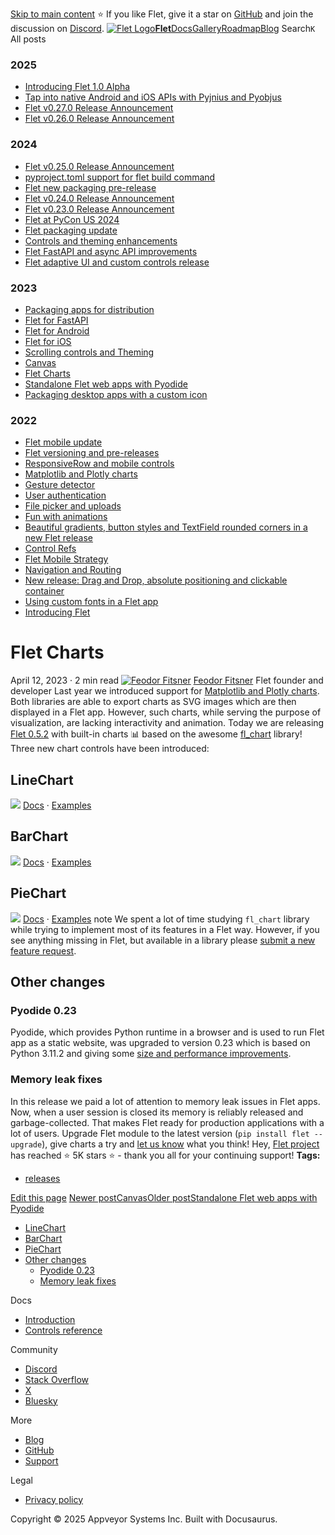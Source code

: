 [Skip to main content](https://flet.dev/blog/flet-charts/#__docusaurus_skipToContent_fallback)
⭐️ If you like Flet, give it a star on [GitHub](https://github.com/flet-dev/flet) and join the discussion on [Discord](https://discord.gg/dzWXP8SHG8).
[![Flet Logo](https://flet.dev/img/logo.svg)**Flet**](https://flet.dev/)[Docs](https://flet.dev/docs/)[Gallery](https://flet.dev/gallery)[Roadmap](https://flet.dev/roadmap)[Blog](https://flet.dev/blog)
[](https://github.com/flet-dev/flet)
Search`K`
All posts
### 2025
  * [Introducing Flet 1.0 Alpha](https://flet.dev/blog/introducing-flet-1-0-alpha)
  * [Tap into native Android and iOS APIs with Pyjnius and Pyobjus](https://flet.dev/blog/tap-into-native-android-and-ios-apis-with-Pyjnius-and-pyobjus)
  * [Flet v0.27.0 Release Announcement](https://flet.dev/blog/flet-v-0-27-release-announcement)
  * [Flet v0.26.0 Release Announcement](https://flet.dev/blog/flet-v-0-26-release-announcement)


### 2024
  * [Flet v0.25.0 Release Announcement](https://flet.dev/blog/flet-v-0-25-release-announcement)
  * [pyproject.toml support for flet build command](https://flet.dev/blog/pyproject-toml-support-for-flet-build-command)
  * [Flet new packaging pre-release](https://flet.dev/blog/flet-new-packaging-pre-release)
  * [Flet v0.24.0 Release Announcement](https://flet.dev/blog/flet-v-0-24-release-announcement)
  * [Flet v0.23.0 Release Announcement](https://flet.dev/blog/flet-v-0-23-release-announcement)
  * [Flet at PyCon US 2024](https://flet.dev/blog/flet-at-pycon-us-2024)
  * [Flet packaging update](https://flet.dev/blog/flet-packaging-update)
  * [Controls and theming enhancements](https://flet.dev/blog/controls-and-theming-enhancements)
  * [Flet FastAPI and async API improvements](https://flet.dev/blog/flet-fastapi-and-async-api-improvements)
  * [Flet adaptive UI and custom controls release](https://flet.dev/blog/flet-adaptive-and-custom-controls)


### 2023
  * [Packaging apps for distribution](https://flet.dev/blog/packaging-apps-for-distribution)
  * [Flet for FastAPI](https://flet.dev/blog/flet-for-fastapi)
  * [Flet for Android](https://flet.dev/blog/flet-for-android)
  * [Flet for iOS](https://flet.dev/blog/flet-for-ios)
  * [Scrolling controls and Theming](https://flet.dev/blog/scrolling-controls-and-theming)
  * [Canvas](https://flet.dev/blog/canvas)
  * [Flet Charts](https://flet.dev/blog/flet-charts)
  * [Standalone Flet web apps with Pyodide](https://flet.dev/blog/standalone-flet-web-apps-with-pyodide)
  * [Packaging desktop apps with a custom icon](https://flet.dev/blog/packaging-desktop-apps-with-custom-icon)


### 2022
  * [Flet mobile update](https://flet.dev/blog/flet-mobile-update)
  * [Flet versioning and pre-releases](https://flet.dev/blog/flet-versioning-and-pre-releases)
  * [ResponsiveRow and mobile controls](https://flet.dev/blog/responsive-row-and-mobile-controls)
  * [Matplotlib and Plotly charts](https://flet.dev/blog/matplotlib-and-plotly-charts)
  * [Gesture detector](https://flet.dev/blog/gesture-detector)
  * [User authentication](https://flet.dev/blog/user-authentication)
  * [File picker and uploads](https://flet.dev/blog/file-picker-and-uploads)
  * [Fun with animations](https://flet.dev/blog/fun-with-animations)
  * [Beautiful gradients, button styles and TextField rounded corners in a new Flet release](https://flet.dev/blog/gradients-button-textfield-styles)
  * [Control Refs](https://flet.dev/blog/control-refs)
  * [Flet Mobile Strategy](https://flet.dev/blog/flet-mobile-strategy)
  * [Navigation and Routing](https://flet.dev/blog/navigation-and-routing)
  * [New release: Drag and Drop, absolute positioning and clickable container](https://flet.dev/blog/drag-and-drop-release)
  * [Using custom fonts in a Flet app](https://flet.dev/blog/using-custom-fonts-in-flet-app)
  * [Introducing Flet](https://flet.dev/blog/introducing-flet)


# Flet Charts
April 12, 2023 · 2 min read
[![Feodor Fitsner](https://avatars0.githubusercontent.com/u/5041459?s=400&v=4)](ttps://github.com/FeodorFitsner)
[Feodor Fitsner](ttps://github.com/FeodorFitsner)
Flet founder and developer
[](https://github.com/FeodorFitsner "GitHub")[](https://x.com/fletdev "X")
Last year we introduced support for [Matplotlib and Plotly charts](https://flet.dev/blog/matplotlib-and-plotly-charts). Both libraries are able to export charts as SVG images which are then displayed in a Flet app. However, such charts, while serving the purpose of visualization, are lacking interactivity and animation.
Today we are releasing [Flet 0.5.2](https://pypi.org/project/flet/) with built-in charts 📊 based on the awesome [fl_chart](https://pub.dev/packages/fl_chart) library!
Three new chart controls have been introduced:
## LineChart[​](https://flet.dev/blog/flet-charts/#linechart "Direct link to LineChart")
![](https://flet.dev/img/docs/controls/charts/linechart-sample-1.gif)
[Docs](https://flet.dev/docs/controls/linechart) · [Examples](https://github.com/flet-dev/examples/tree/main/python/controls/charts)
## BarChart[​](https://flet.dev/blog/flet-charts/#barchart "Direct link to BarChart")
![](https://flet.dev/img/docs/controls/charts/barchart-sample-2.gif)
[Docs](https://flet.dev/docs/controls/barchart) · [Examples](https://github.com/flet-dev/examples/tree/main/python/controls/charts)
## PieChart[​](https://flet.dev/blog/flet-charts/#piechart "Direct link to PieChart")
![](https://flet.dev/img/docs/controls/charts/piechart-sample-2.gif)
[Docs](https://flet.dev/docs/controls/piechart) · [Examples](https://github.com/flet-dev/examples/tree/main/python/controls/charts)
note
We spent a lot of time studying `fl_chart` library while trying to implement most of its features in a Flet way. However, if you see anything missing in Flet, but available in a library please [submit a new feature request](https://github.com/flet-dev/flet/issues).
## Other changes[​](https://flet.dev/blog/flet-charts/#other-changes "Direct link to Other changes")
### Pyodide 0.23[​](https://flet.dev/blog/flet-charts/#pyodide-023 "Direct link to Pyodide 0.23")
Pyodide, which provides Python runtime in a browser and is used to run Flet app as a static website, was upgraded to version 0.23 which is based on Python 3.11.2 and giving some [size and performance improvements](https://blog.pyodide.org/posts/0.23-release/).
### Memory leak fixes[​](https://flet.dev/blog/flet-charts/#memory-leak-fixes "Direct link to Memory leak fixes")
In this release we paid a lot of attention to memory leak issues in Flet apps. Now, when a user session is closed its memory is reliably released and garbage-collected. That makes Flet ready for production applications with a lot of users.
Upgrade Flet module to the latest version (`pip install flet --upgrade`), give charts a try and [let us know](https://discord.gg/dzWXP8SHG8) what you think!
Hey, [Flet project](https://github.com/flet-dev/flet) has reached ⭐️ 5K stars ⭐️ - thank you all for your continuing support!
**Tags:**
  * [releases](https://flet.dev/blog/tags/releases)


[Edit this page](https://github.com/flet-dev/website/edit/main/blog/2023-04-12-flet-charts.md)
[Newer postCanvas](https://flet.dev/blog/canvas)[Older postStandalone Flet web apps with Pyodide](https://flet.dev/blog/standalone-flet-web-apps-with-pyodide)
  * [LineChart](https://flet.dev/blog/flet-charts/#linechart)
  * [BarChart](https://flet.dev/blog/flet-charts/#barchart)
  * [PieChart](https://flet.dev/blog/flet-charts/#piechart)
  * [Other changes](https://flet.dev/blog/flet-charts/#other-changes)
    * [Pyodide 0.23](https://flet.dev/blog/flet-charts/#pyodide-023)
    * [Memory leak fixes](https://flet.dev/blog/flet-charts/#memory-leak-fixes)


Docs
  * [Introduction](https://flet.dev/docs)
  * [Controls reference](https://flet.dev/docs/controls)


Community
  * [Discord](https://discord.gg/dzWXP8SHG8)
  * [Stack Overflow](https://stackoverflow.com/questions/tagged/flet)
  * [X](https://x.com/fletdev)
  * [Bluesky](https://bsky.app/profile/fletdev.bsky.social)


More
  * [Blog](https://flet.dev/blog)
  * [GitHub](https://github.com/flet-dev/flet)
  * [Support](https://flet.dev/support)


Legal
  * [Privacy policy](https://flet.dev/privacy-policy)


Copyright © 2025 Appveyor Systems Inc. Built with Docusaurus.
